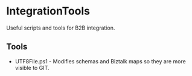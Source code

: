 # IntegrationTools
Useful scripts and tools for B2B integration.

## Tools
* UTF8File.ps1 - Modifies schemas and Biztalk maps so they are more visible to GIT.